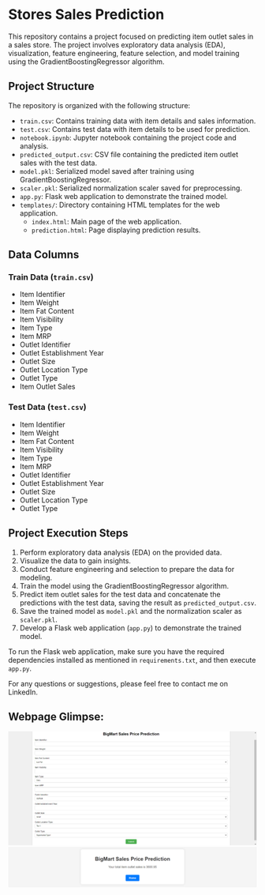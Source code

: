 # Stores Sales Prediction

This repository contains a project focused on predicting item outlet sales in a sales store. The project involves exploratory data analysis (EDA), visualization, feature engineering, feature selection, and model training using the GradientBoostingRegressor algorithm.

## Project Structure

The repository is organized with the following structure:

- `train.csv`: Contains training data with item details and sales information.
- `test.csv`: Contains test data with item details to be used for prediction.
- `notebook.ipynb`: Jupyter notebook containing the project code and analysis.
- `predicted_output.csv`: CSV file containing the predicted item outlet sales with the test data.
- `model.pkl`: Serialized model saved after training using GradientBoostingRegressor.
- `scaler.pkl`: Serialized normalization scaler saved for preprocessing.
- `app.py`: Flask web application to demonstrate the trained model.
- `templates/`: Directory containing HTML templates for the web application.
  - `index.html`: Main page of the web application.
  - `prediction.html`: Page displaying prediction results.

## Data Columns

### Train Data (`train.csv`)

- Item Identifier
- Item Weight
- Item Fat Content
- Item Visibility
- Item Type
- Item MRP
- Outlet Identifier
- Outlet Establishment Year
- Outlet Size
- Outlet Location Type
- Outlet Type
- Item Outlet Sales

### Test Data (`test.csv`)

- Item Identifier
- Item Weight
- Item Fat Content
- Item Visibility
- Item Type
- Item MRP
- Outlet Identifier
- Outlet Establishment Year
- Outlet Size
- Outlet Location Type
- Outlet Type

## Project Execution Steps

1. Perform exploratory data analysis (EDA) on the provided data.
2. Visualize the data to gain insights.
3. Conduct feature engineering and selection to prepare the data for modeling.
4. Train the model using the GradientBoostingRegressor algorithm.
5. Predict item outlet sales for the test data and concatenate the predictions with the test data, saving the result as `predicted_output.csv`.
6. Save the trained model as `model.pkl` and the normalization scaler as `scaler.pkl`.
7. Develop a Flask web application (`app.py`) to demonstrate the trained model.

To run the Flask web application, make sure you have the required dependencies installed as mentioned in `requirements.txt`, and then execute `app.py`.

For any questions or suggestions, please feel free to contact me on LinkedIn.

## Webpage Glimpse:

![Index](home.png)
![Prediction](prediction.png)
